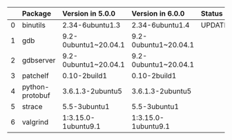 <!-- markdown-link-check-disable -->

|    | Package         | Version in 5.0.0     | Version in 6.0.0     | Status   |
|---:|:----------------|:---------------------|:---------------------|:---------|
|  0 | binutils        | 2.34-6ubuntu1.3      | 2.34-6ubuntu1.4      | UPDATED  |
|  1 | gdb             | 9.2-0ubuntu1~20.04.1 | 9.2-0ubuntu1~20.04.1 |          |
|  2 | gdbserver       | 9.2-0ubuntu1~20.04.1 | 9.2-0ubuntu1~20.04.1 |          |
|  3 | patchelf        | 0.10-2build1         | 0.10-2build1         |          |
|  4 | python-protobuf | 3.6.1.3-2ubuntu5     | 3.6.1.3-2ubuntu5     |          |
|  5 | strace          | 5.5-3ubuntu1         | 5.5-3ubuntu1         |          |
|  6 | valgrind        | 1:3.15.0-1ubuntu9.1  | 1:3.15.0-1ubuntu9.1  |          |